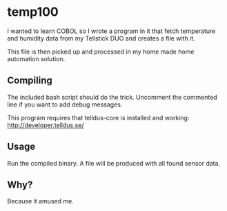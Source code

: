 # temp100
I wanted to learn COBOL so I wrote a program in it that fetch temperature and humidity data from my Tellstick DUO and creates a file with it.

This file is then picked up and processed in my home made home automation solution.

## Compiling
The included bash script should do the trick. Uncomment the commented line if you want to add debug messages.

This program requires that telldus-core is installed and working: http://developer.telldus.se/

## Usage
Run the compiled binary. A file will be produced with all found sensor data.

## Why?
Because it amused me.
